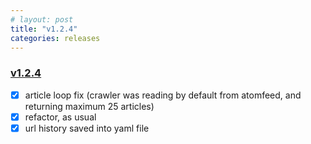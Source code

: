 ```yaml
---
# layout: post
title: "v1.2.4"
categories: releases
---
```


### [v1.2.4](https://github.com/bohdanbobrowski/blog2epub/releases/tag/v1.2.4)
- [x] article loop fix (crawler was reading by default from atomfeed, and returning maximum 25 articles)
- [x] refactor, as usual
- [x] url history saved into yaml file